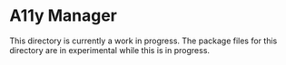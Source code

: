 # A11y Manager

This directory is currently a work in progress. The package files
for this directory are in experimental while this is in progress.
